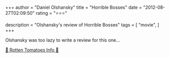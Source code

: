 +++
author = "Daniel Olshansky"
title = "Horrible Bosses"
date = "2012-08-27T02:09:50"
rating = "⭐⭐⭐"

description = "Olshansky's review of Horrible Bosses"
tags = [
    "movie",
]
+++


Olshansky was too lazy to write a review for this one...

[🍅 Rotten Tomatoes Info 🍅](https://www.rottentomatoes.com//m/horrible_bosses)